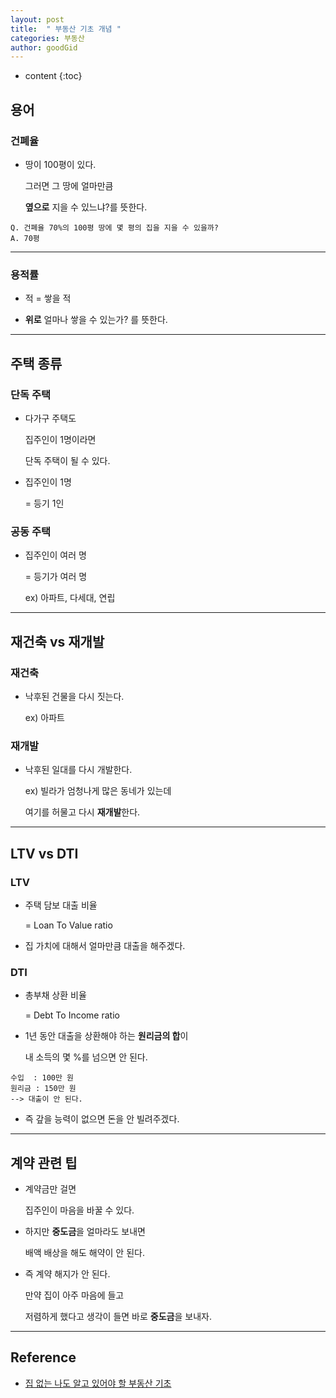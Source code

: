 ```yaml
---
layout: post
title:  " 부동산 기초 개념 "
categories: 부동산
author: goodGid
---
```

* content
{:toc}

## 용어

### 건폐율

* 땅이 100평이 있다.

  그러면 그 땅에 얼마만큼

  **옆으로** 지을 수 있느냐?를 뜻한다.

```
Q. 건폐율 70%의 100평 땅에 몇 평의 집을 지을 수 있을까? 
A. 70평
```

---

### 용적률

* 적 = 쌓을 적

* **위로** 얼마나 쌓을 수 있는가? 를 뜻한다.

---



## 주택 종류

### 단독 주택

* 다가구 주택도 

  집주인이 1명이라면

  단독 주택이 될 수 있다.

* 집주인이 1명

  = 등기 1인


### 공동 주택

* 집주인이 여러 명

  = 등기가 여러 명

  ex) 아파트, 다세대, 연립



---


## 재건축 vs 재개발

### 재건축

* 낙후된 건물을 다시 짓는다.

  ex) 아파트

### 재개발

* 낙후된 일대를 다시 개발한다.

  ex) 빌라가 엄청나게 많은 동네가 있는데

  여기를 허물고 다시 **재개발**한다.

---

## LTV vs DTI

### LTV

* 주택 담보 대출 비율
 
  = Loan To Value ratio

* 집 가치에 대해서 얼마만큼 대출을 해주겠다.


### DTI

* 총부채 상환 비율

  = Debt To Income ratio  

* 1년 동안 대출을 상환해야 하는 **원리금의 합**이

  내 소득의 몇 %를 넘으면 안 된다.

```
수입  : 100만 원
원리금 : 150만 원
--> 대출이 안 된다.
```

* 즉 갚을 능력이 없으면 돈을 안 빌려주겠다.


---

## 계약 관련 팁

* 계약금만 걸면 

  집주인이 마음을 바꿀 수 있다.

* 하지만 **중도금**을 얼마라도 보내면 

  배액 배상을 해도 해약이 안 된다.

* 즉 계약 해지가 안 된다.

  만약 집이 아주 마음에 들고 

  저렴하게 했다고 생각이 들면 바로 **중도금**을 보내자.

---

## Reference

* [집 없는 나도 알고 있어야 할 부동산 기초](https://www.youtube.com/watch?v=x9tYdmBQiSQ)